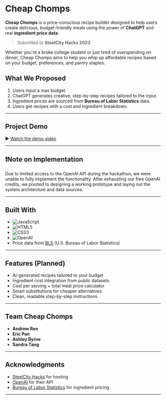 # Cheap Chomps

**Cheap Chomps** is a price-conscious recipe builder designed to help users create delicious, budget-friendly meals using the power of **ChatGPT** and real **ingredient price data**.

> Submitted to **SteelCity Hacks 2023**

Whether you're a broke college student or just tired of overspending on dinner, Cheap Chomps aims to help you whip up affordable recipes based on your budget, preferences, and pantry staples.

## What We Proposed

1. Users input a max budget.
2. ChatGPT generates creative, step-by-step recipes tailored to the input.
3. Ingredient prices are sourced from **Bureau of Labor Statistics** data.
4. Users get recipes with a cost and ingredient breakdown.

---

## Project Demo

▶️ [Watch the demo video]([https://drive.google.com/file/d/11tcGhaWNwGdS5ZbhZ2-nw-wblZyuWALe/view?usp=drive_link])

---

## ❗Note on Implementation

Due to limited access to the OpenAI API during the hackathon, we were unable to fully implement the functionality. After exhausting our free OpenAI credits, we pivoted to designing a working prototype and laying out the system architecture and data sources.

---

## Built With

- ![JavaScript](https://img.shields.io/badge/-JavaScript-%23F7DF1C?style=flat-square&logo=javascript&logoColor=000)
- ![HTML5](https://img.shields.io/badge/-HTML5-%23E44D27?style=flat-square&logo=html5&logoColor=ffffff)
- ![CSS3](https://img.shields.io/badge/-CSS3-%231572B6?style=flat-square&logo=css3)
- ![OpenAI](https://img.shields.io/badge/-ChatGPT_API-%2300A67E?style=flat-square&logo=openai&logoColor=white)
- Price data from [BLS](https://www.bls.gov/data/) (U.S. Bureau of Labor Statistics)

---

## Features (Planned)

- AI-generated recipes tailored to your budget
- Ingredient cost integration from public datasets
- Cost per serving + total meal price calculator
- Smart substitutions for cheaper alternatives
- Clean, readable step-by-step instructions

---

## Team Cheap Chomps

- **Andrew Ren**
- **Eric Pan** 
- **Ashley Byrne**
- **Sandra Tang** 

---

## Acknowledgments

- [SteelCity Hacks](https://steelcityhacks.io) for hosting
- [OpenAI](https://platform.openai.com/) for their API
- [Bureau of Labor Statistics](https://www.bls.gov/data/) for ingredient pricing

---
